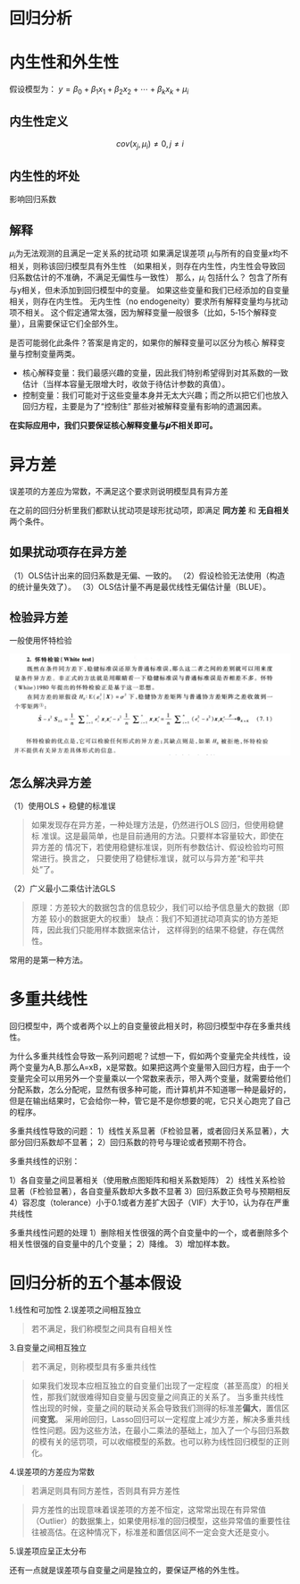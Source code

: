 # 回归分析


# 内生性和外生性
假设模型为： $y=\beta_0+\beta_1x_1+\beta_2x_2+\cdots +\beta_kx_k+\mu_i$ 

## 内生性定义

$$
cov(x_j,\mu_i)\neq0, j\neq i
$$

## 内生性的坏处
影响回归系数

## 解释
$\mu_i$为无法观测的且满足一定关系的扰动项
如果满足误差项 $\mu_i$与所有的自变量$x$均不相关，则称该回归模型具有外生性
（如果相关，则存在内生性，内生性会导致回归系数估计的不准确，不满足无偏性与一致性）
那么，$\mu_i$ 包括什么？
包含了所有与y相关，但未添加到回归模型中的变量。
如果这些变量和我们已经添加的自变量相关，则存在内生性。
无内生性（no endogeneity）要求所有解释变量均与扰动项不相关。
这个假定通常太强，因为解释变量一般很多（比如，5‐15个解释变量），且需要保证它们全部外生。

是否可能弱化此条件？答案是肯定的，如果你的解释变量可以区分为核心
解释变量与控制变量两类。

- 核心解释变量：我们最感兴趣的变量，因此我们特别希望得到对其系数的一致估计（当样本容量无限增大时，收敛于待估计参数的真值）。
- 控制变量：我们可能对于这些变量本身并无太大兴趣；而之所以把它们也放入回归方程，主要是为了“控制住” 那些对被解释变量有影响的遗漏因素。

**在实际应用中，我们只要保证核心解释变量与𝝁不相关即可。**

# 异方差
误差项的方差应为常数，不满足这个要求则说明模型具有异方差

在之前的回归分析里我们都默认扰动项是球形扰动项，即满足 **同方差** 和 **无自相关** 两个条件。

## 如果扰动项存在异方差

（1）OLS估计出来的回归系数是无偏、一致的。
（2）假设检验无法使用（构造的统计量失效了）。
（3）OLS估计量不再是最优线性无偏估计量（BLUE）。

## 检验异方差

一般使用怀特检验

![png](异方差.png)

## 怎么解决异方差

（1）使用OLS + 稳健的标准误

> 如果发现存在异方差，一种处理方法是，仍然进行OLS 回归，但使用稳健标
> 准误。这是最简单，也是目前通用的方法。只要样本容量较大，即使在异方差的
> 情况下，若使用稳健标准误，则所有参数估计、假设检验均可照常进行。换言之，
> 只要使用了稳健标准误，就可以与异方差“和平共处”了。

（2）广义最小二乘估计法GLS

> 原理：方差较大的数据包含的信息较少，我们可以给予信息量大的数据（即方差
> 较小的数据更大的权重）
> 缺点：我们不知道扰动项真实的协方差矩阵，因此我们只能用样本数据来估计，
> 这样得到的结果不稳健，存在偶然性。

常用的是第一种方法。



# 多重共线性
回归模型中，两个或者两个以上的自变量彼此相关时，称回归模型中存在多重共线性。

为什么多重共线性会导致一系列问题呢？试想一下，假如两个变量完全共线性，设两个变量为A,B.那么A=xB，x是常数。如果把这两个变量带入回归方程，由于一个变量完全可以用另外一个变量乘以一个常数来表示，带入两个变量，就需要给他们分配系数，怎么分配呢，显然有很多种可能，而计算机并不知道哪一种是最好的，但是在输出结果时，它会给你一种，管它是不是你想要的呢，它只关心跑完了自己的程序。

多重共线性导致的问题：
1）线性关系显著（F检验显著，或者回归关系显著），大部分回归系数却不显著；
2）回归系数的符号与理论或者预期不符合。

多重共线性的识别：

1）各自变量之间显著相关（使用散点图矩阵和相关系数矩阵）
2）线性关系检验显著（F检验显著），各自变量系数却大多数不显著
3）回归系数正负号与预期相反
4）容忍度（tolerance）小于0.1或者方差扩大因子（VIF）大于10，认为存在严重共线性

多重共线性问题的处理
1）删除相关性很强的两个自变量中的一个，或者删除多个相关性很强的自变量中的几个变量；
2）降维。
3）增加样本数。


# 回归分析的五个基本假设
1.线性和可加性
2.误差项之间相互独立

> 若不满足，我们称模型之间具有自相关性

3.自变量之间相互独立
> 若不满足，则称模型具有多重共线性

> 如果我们发现本应相互独立的自变量们出现了一定程度（甚至高度）的相关性，那我们就很难得知自变量与因变量之间真正的关系了。
> 当多重共线性性出现的时候，变量之间的联动关系会导致我们测得的标准差**偏大**，置信区间**变宽**。
> 采用岭回归，Lasso回归可以一定程度上减少方差，解决多重共线性性问题。因为这些方法，在最小二乘法的基础上，加入了一个与回归系数的模有关的惩罚项，可以收缩模型的系数。也可以称为线性回归模型的正则化。

4.误差项的方差应为常数

> 若满足则具有同方差性，否则具有异方差性

> 异方差性的出现意味着误差项的方差不恒定，这常常出现在有异常值（Outlier）的数据集上，如果使用标准的回归模型，这些异常值的重要性往往被高估。在这种情况下，标准差和置信区间不一定会变大还是变小。

5.误差项应呈正太分布

还有一点就是误差项与自变量之间是独立的，要保证严格的外生性。


